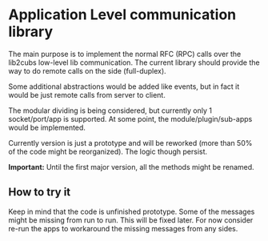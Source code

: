 # Application Level communication library
The main purpose is to implement the normal RFC (RPC) calls over the lib2cubs low-level lib communication.
The current library should provide the way to do remote calls on the side (full-duplex).

Some additional abstractions would be added like events, but in fact it would be just remote calls from server to client.

The modular dividing is being considered, but currently only 1 socket/port/app is supported. At some point, the module/plugin/sub-apps
would be implemented.

Currently version is just a prototype and will be reworked (more than 50% of the code might be reorganized). The logic 
though persist.

**Important:** Until the first major version, all the methods might be renamed.

## How to try it
Keep in mind that the code is unfinished prototype. Some of the messages might be missing from run to run. This will be 
fixed later. For now consider re-run the apps to workaround the missing messages from any sides.

